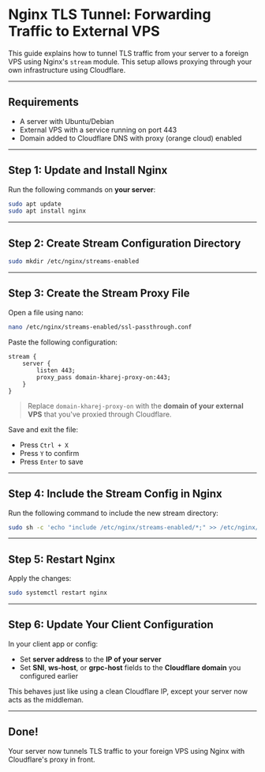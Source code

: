 # Nginx TLS Tunnel: Forwarding Traffic to External VPS

This guide explains how to tunnel TLS traffic from your server to a foreign VPS using Nginx's `stream` module. This setup allows proxying through your own infrastructure using Cloudflare.

---

## Requirements

- A server with Ubuntu/Debian
- External VPS with a service running on port 443
- Domain added to Cloudflare DNS with proxy (orange cloud) enabled

---

## Step 1: Update and Install Nginx

Run the following commands on **your server**:

```bash
sudo apt update
sudo apt install nginx
```

---

## Step 2: Create Stream Configuration Directory

```bash
sudo mkdir /etc/nginx/streams-enabled
```

---

## Step 3: Create the Stream Proxy File

Open a file using nano:

```bash
nano /etc/nginx/streams-enabled/ssl-passthrough.conf
```

Paste the following configuration:

```nginx
stream {
    server {
        listen 443;
        proxy_pass domain-kharej-proxy-on:443;
    }
}
```

> Replace `domain-kharej-proxy-on` with the **domain of your external VPS** that you've proxied through Cloudflare.

Save and exit the file:
- Press `Ctrl + X`
- Press `Y` to confirm
- Press `Enter` to save

---

## Step 4: Include the Stream Config in Nginx

Run the following command to include the new stream directory:

```bash
sudo sh -c 'echo "include /etc/nginx/streams-enabled/*;" >> /etc/nginx/nginx.conf'
```

---

## Step 5: Restart Nginx

Apply the changes:

```bash
sudo systemctl restart nginx
```

---

## Step 6: Update Your Client Configuration

In your client app or config:

- Set **server address** to the **IP of your server**
- Set **SNI**, **ws-host**, or **grpc-host** fields to the **Cloudflare domain** you configured earlier

This behaves just like using a clean Cloudflare IP, except your server now acts as the middleman.

---

## Done!

Your server now tunnels TLS traffic to your foreign VPS using Nginx with Cloudflare's proxy in front.
